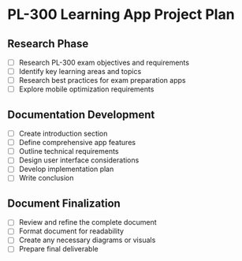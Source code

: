 # PL-300 Learning App Project Plan

## Research Phase
- [ ] Research PL-300 exam objectives and requirements
- [ ] Identify key learning areas and topics
- [ ] Research best practices for exam preparation apps
- [ ] Explore mobile optimization requirements

## Documentation Development
- [ ] Create introduction section
- [ ] Define comprehensive app features
- [ ] Outline technical requirements
- [ ] Design user interface considerations
- [ ] Develop implementation plan
- [ ] Write conclusion

## Document Finalization
- [ ] Review and refine the complete document
- [ ] Format document for readability
- [ ] Create any necessary diagrams or visuals
- [ ] Prepare final deliverable